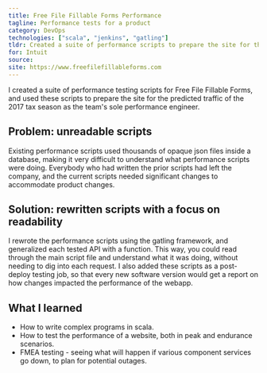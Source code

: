```yaml
---
title: Free File Fillable Forms Performance
tagline: Performance tests for a product
category: DevOps
technologies: ["scala", "jenkins", "gatling"]
tldr: Created a suite of performance scripts to prepare the site for the predicted traffic of the 2017 tax season as the team's sole performance engineer.
for: Intuit
source:
site: https://www.freefilefillableforms.com
---
```

I created a suite of performance testing scripts for Free File Fillable Forms, and used these scripts to prepare the site for the predicted traffic of the 2017 tax season as the team's sole performance engineer.

## Problem: unreadable scripts
Existing performance scripts used thousands of opaque json files inside a database, making it very difficult to understand what performance scripts were doing. Everybody who had written the prior scripts had left the company, and the current scripts needed significant changes to accommodate product changes.

## Solution: rewritten scripts with a focus on readability
I rewrote the performance scripts using the gatling framework, and generalized each tested API with a function. This way, you could read through the main script file and understand what it was doing, without needing to dig into each request. I also added these scripts as a post-deploy testing job, so that every new software version would get a report on how changes impacted the performance of the webapp.

## What I learned
-   How to write complex programs in scala.
-   How to test the performance of a website, both in peak and endurance scenarios.
-   FMEA testing - seeing what will happen if various component services go down, to plan for potential outages.
